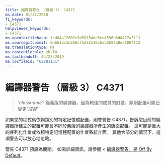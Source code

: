 ```yaml
---
title: 編譯器警告 （層級 3） C4371
ms.date: 01/31/2018
f1_keywords:
- C4371
helpviewer_keywords:
- C4371
ms.openlocfilehash: fcd04a12602e3d58154de5ee4596b8d8427a5111
ms.sourcegitcommit: 0ab61bc3d2b6cfbd52a16c6ab2b97a8ea1864f12
ms.translationtype: MT
ms.contentlocale: zh-TW
ms.lasthandoff: 04/23/2019
ms.locfileid: "62281131"
---
```

# <a name="compiler-warning-level-3-c4371"></a>編譯器警告 （層級 3） C4371

> '*classname*': 從舊版的編譯器，因為較佳的成員的封裝，類別配置可能已變更'*成員*'

如果您的程式碼依賴類別的特定記憶體配置，則會警告 C4371，告訴您目前的編譯器所建立的配置可能會不同於舊版的編譯器所產生的版面配置。 這可能是重大的序列化作業或依賴特定記憶體配置的作業系統介面。 其他大部分的情況下，這項警告可以放心地忽略。

警告 C4371 預設為關閉。 如需詳細資訊，請參閱 <<c0> [ 編譯器警告，是 Off By Default](../../preprocessor/compiler-warnings-that-are-off-by-default.md)。
